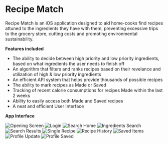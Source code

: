# Recipe Match
Recipe Match is an iOS application designed to aid home-cooks find recipes attuned to the ingredients they have with them, preventing excessive trips to the grocery store, cutting costs and promoting environmental sustainability.


**Features included**
* The ability to decide between high priority and low priority ingredients, based on what ingredients the user needs to finish off
* An algorithm that filters and ranks recipes based on their revelance and utilization of high & low priority ingredients
* An efficient API system that helps provide thousands of possible recipes
* The ability to mark recipes as Made or Saved
* Tracking of recent calorie consumptions for recipes Made within the last 2 weeks
* Ability to easily access both Made and Saved recipes
* A neat and efficient User Interface


**App Interface**

![Opening Screen](Resources/1.png)
![Login](Resources/2.png)
![Search Home](Resources/3.png)
![Ingredients Search](Resources/4.png)
![Search Results](Resources/5.png)
![Single Recipe](Resources/6.png)
![Recipe History](Resources/7.png)
![Saved Items](Resources/8.png)
![Profile Update](Resources/9.png)
![Profile Saved](Resources/10.png)
